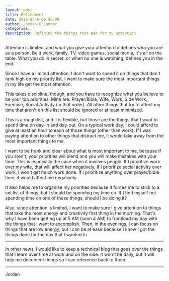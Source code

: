 ```yaml
---
layout: post
title: Refinement  
date: 2016-05-6 06:45:00
author: Jordan O'Connor
categories:
description: Refining the things that ask for my attention
---
```


Attention is limited, and what you give your attention to defines who you are
as a person. Be it work, family, TV, video games, social media, it's all on
the table. What you do in secret, or when no one is watching, defines you in
the end.

Since I have a limited attention, I don't want to spend it on things that don't
rank high on my priority list. I want to make sure the most important things in
my life get the most attention.

This takes discipline, though, and you have to recognize what you believe to be
your top priorities. Mine are: Prayer/Bible, Wife, Work, Side Work, Exercise,
Social Activity (in that order). All other things that try to affect my time
that aren't on this list should be ignored or at least minimized.

This is a rough list, and it is flexible, but those are the things that I want
to spend time on day-in and day-out. On a typical work day, I could afford to
give at least an hour to each of those things (other than work). If I was
paying attention to other things that distract me, it would take away from the
most important things to me.

I want to be frank and clear about what is most important to me, because if you
aren't, your priorities will blend and you will make mistakes with your time.
This is especially the case when it involves people. If I prioritize work over
my wife, that will affect her negatively. If I prioritize social activity over
work, I won't get much work done. If I prioritize anything over prayer/bible
time, it would affect me negatively.

It also helps me to organize my priorities because it forces me to stick to a
set list of things that I should be spending my time on. If I find myself not
spending time on one of these things, should I be doing it?

Also, since attention is limited, I want to make sure I give attention to things
that take the most energy and creativity first thing in the morning. That's why
I have been getting up at 5 AM (soon 4 AM) to frontload my day with the things
that I want to accomplish. Then, in the evenings, I can focus on things that are
low energy, but I can be at ease because I know I got the things done for the
day that I wanted to.

----------

In other news, I would like to keep a technical blog that goes over the things that I learn
over time at work and on the side. It won't be daily, but it will help me
document things so I can reference back to them.

----------

Jordan
